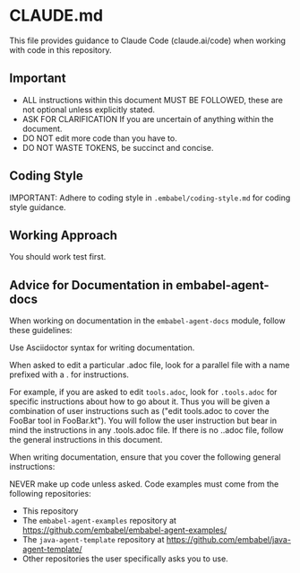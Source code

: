 # CLAUDE.md

This file provides guidance to Claude Code (claude.ai/code) when working with code in this repository.

## Important

- ALL instructions within this document MUST BE FOLLOWED, these are not optional unless explicitly stated.
- ASK FOR CLARIFICATION If you are uncertain of anything within the document.
- DO NOT edit more code than you have to.
- DO NOT WASTE TOKENS, be succinct and concise.

## Coding Style

IMPORTANT: Adhere to coding style in `.embabel/coding-style.md` for coding style guidance.

## Working Approach

You should work test first.

## Advice for Documentation in embabel-agent-docs

When working on documentation in the `embabel-agent-docs` module, follow these guidelines:

Use Asciidoctor syntax for writing documentation.

When asked to edit a particular .adoc file, look for a parallel file with a name prefixed with a . for instructions.

For example, if you are asked to edit `tools.adoc`, look for `.tools.adoc` for specific instructions about how to go
about it.
Thus you will be given a combination of user instructions such as ("edit tools.adoc to cover the FooBar tool in
FooBar.kt").
You will follow the user instruction but bear in mind the instructions in any .tools.adoc file.
If there is no .<filename>.adoc file, follow the general instructions in this document.

When writing documentation, ensure that you cover the following general instructions:

NEVER make up code unless asked. Code examples must come from the following repositories:

- This repository
- The `embabel-agent-examples` repository at https://github.com/embabel/embabel-agent-examples/
- The `java-agent-template` repository at https://github.com/embabel/java-agent-template/
- Other repositories the user specifically asks you to use.



